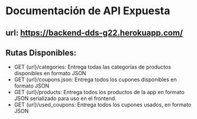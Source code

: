# Documentación de API Expuesta

## url: https://backend-dds-g22.herokuapp.com/

[https://backend-dds-g22.herokuapp.com/]: https://backend-dds-g22.herokuapp.com/

## Rutas Disponibles:

- GET {url}/categories: Entrega todas las categorías de productos disponibles en formato JSON
- GET {url}/coupons.json: Entrega todos los cupones disponibles en formato JSON
- GET {url}/products: Entrega todos los productos de la app en formato JSON serializado para uso en el frontend.
- GET {url}/used_coupons: Entrega todos los cupones usados, en formato JSON